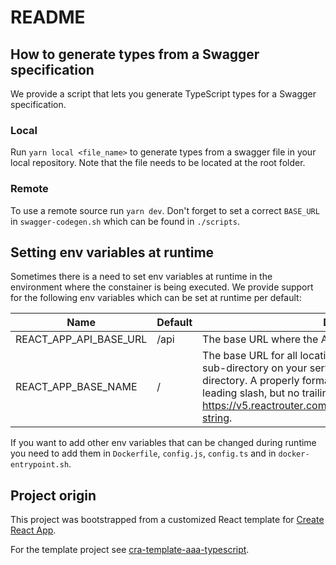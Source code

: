 # README

## How to generate types from a Swagger specification

We provide a script that lets you generate TypeScript types for a Swagger specification.

### Local

Run `yarn local <file_name>` to generate types from a swagger file in your local repository. Note that the file needs to be located at the root folder.

### Remote

To use a remote source run `yarn dev`. Don't forget to set a correct `BASE_URL` in `swagger-codegen.sh` which can be found in `./scripts`.

## Setting env variables at runtime

Sometimes there is a need to set env variables at runtime in the environment where the constainer is being executed. We provide support for the following env variables which can be set at runtime per default:

| Name          | Default       | Description   |
| ------------- | ------------- | ------------- |
| REACT_APP_API_BASE_URL | /api | The base URL where the API can be found. |
| REACT_APP_BASE_NAME | / | The base URL for all locations. If your app is served from a sub-directory on your server, you’ll want to set this to the sub-directory. A properly formatted basename should have a leading slash, but no trailing slash. Take from https://v5.reactrouter.com/web/api/BrowserRouter/basename-string. |

If you want to add other env variables that can be changed during runtime you need to add them in `Dockerfile`, `config.js`, `config.ts` and in `docker-entrypoint.sh`.


## Project origin

This project was bootstrapped from a customized React template for [Create React App](https://github.com/facebook/create-react-app).

For the template project see [cra-template-aaa-typescript](https://github.com/allaboutapps/cra-template-aaa-typescript).

